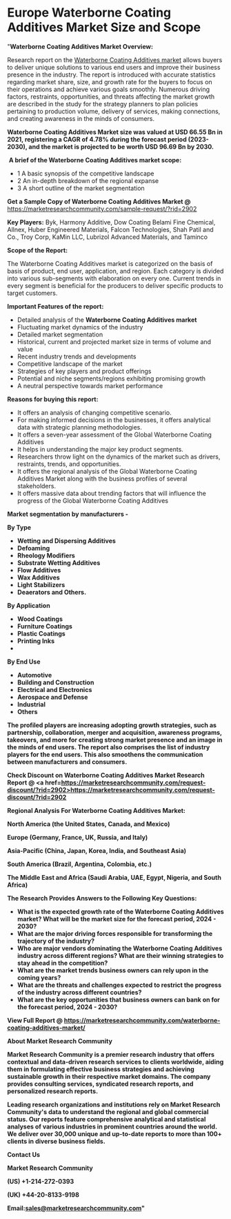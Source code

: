# Europe Waterborne Coating Additives Market Size and Scope 
"<strong>Waterborne Coating Additives Market Overview:</strong>

Research report on the <a href=https://marketresearchcommunity.com/waterborne-coating-additives-market/>Waterborne Coating Additives market</a> allows buyers to deliver unique solutions to various end users and improve their business presence in the industry. The report is introduced with accurate statistics regarding market share, size, and growth rate for the buyers to focus on their operations and achieve various goals smoothly. Numerous driving factors, restraints, opportunities, and threats affecting the market growth are described in the study for the strategy planners to plan policies pertaining to production volume, delivery of services, making connections, and creating awareness in the minds of consumers.

<strong>Waterborne Coating Additives Market size was valued at USD 66.55 Bn in 2021, registering a CAGR of 4.78% during the forecast period (2023-2030), and the market is projected to be worth USD 96.69 Bn by 2030.</strong>

 <Strong>A brief of the Waterborne Coating Additives market scope:</Strong>
<ul>
 <li>1  A basic synopsis of the competitive landscape</li>
 <li>2  An in-depth breakdown of the regional expanse</li>
 <li>3  A short outline of the market segmentation</li>
</ul>
<strong>Get a Sample Copy of Waterborne Coating Additives Market @ </b></strong><a href=https://marketresearchcommunity.com/sample-request/?rid=2902><u>https://marketresearchcommunity.com/sample-request/?rid=2902</u></a>

<strong>Key Players:</strong> 
Byk, Harmony Additive, Dow Coating Belami Fine Chemical, Allnex, Huber Engineered Materials, Falcon Technologies, Shah Patil and Co., Troy Corp, KaMin LLC, Lubrizol Advanced Materials, and Taminco

<strong>Scope of the Report:</strong>

The Waterborne Coating Additives market is categorized on the basis of basis of product, end user, application, and region. Each category is divided into various sub-segments with elaboration on every one. Current trends in every segment is beneficial for the producers to deliver specific products to target customers.

<strong><b>Important Features of the report:</b></strong>
<ul>
  <li>Detailed analysis of the <strong><b>Waterborne Coating Additives </b></strong><strong><b>market</b></strong></li>
  <li>Fluctuating market dynamics of the industry</li>
  <li>Detailed market segmentation</li>
  <li>Historical, current and projected market size in terms of volume and value</li>
  <li>Recent industry trends and developments</li>
  <li>Competitive landscape of the market</li>
  <li>Strategies of key players and product offerings</li>
  <li>Potential and niche segments/regions exhibiting promising growth</li>
  <li>A neutral perspective towards market performance</li>
</ul>
<strong><b>Reasons for buying this report:</b></strong>
<ul>
  <li>It offers an analysis of changing competitive scenario.</li>
  <li>For making informed decisions in the businesses, it offers analytical data with strategic planning methodologies.</li>
  <li>It offers a seven-year assessment of the Global Waterborne Coating Additives</li>
  <li>It helps in understanding the major key product segments.</li>
  <li>Researchers throw light on the dynamics of the market such as drivers, restraints, trends, and opportunities.</li>
  <li>It offers the regional analysis of the Global Waterborne Coating Additives Market along with the business profiles of several stakeholders.</li>
  <li>It offers massive data about trending factors that will influence the progress of the Global Waterborne Coating Additives</li>
</ul>

<strong>Market segmentation by manufacturers -</strong>


<strong><strong>By Type</strong></h4>
<ul>
 	<li>Wetting and Dispersing Additives</li>
 	<li>Defoaming</li>
 	<li>Rheology Modifiers</li>
 	<li>Substrate Wetting Additives</li>
 	<li>Flow Additives</li>
 	<li>Wax Additives</li>
 	<li>Light Stabilizers</li>
 	<li>Deaerators and Others.</li>
</ul>
<strong><strong>By Application</strong></h4>
<ul>
 	<li>Wood Coatings</li>
 	<li>Furniture Coatings</li>
 	<li>Plastic Coatings</li>
 	<li>Printing Inks</li>
 	<li></li>
</ul>
<strong><strong>By End Use</strong></h4>
<ul>
 	<li>Automotive</li>
 	<li>Building and Construction</li>
 	<li>Electrical and Electronics</li>
 	<li>Aerospace and Defense</li>
 	<li>Industrial</li>
 	<li>Others</li>
</ul>

The profiled players are increasing adopting growth strategies, such as partnership, collaboration, merger and acquisition, awareness programs, takeovers, and more for creating strong market presence and an image in the minds of end users. The report also comprises the list of industry players for the end users. This also smoothens the communication between manufacturers and consumers.

<strong><b>Check Discount on Waterborne Coating Additives Market Research Report @ </b></strong><a href=https://marketresearchcommunity.com/request-discount/?rid=2902><u>https://marketresearchcommunity.com/request-discount/?rid=2902</u></a>

<strong>Regional Analysis For Waterborne Coating Additives Market:</strong>

<strong>North America</strong> (the United States, Canada, and Mexico)

<strong>Europe</strong> (Germany, France, UK, Russia, and Italy)

<strong>Asia-Pacific</strong> (China, Japan, Korea, India, and Southeast Asia)

<strong>South America</strong> (Brazil, Argentina, Colombia, etc.)

<strong>The Middle East and Africa</strong> (Saudi Arabia, UAE, Egypt, Nigeria, and South Africa)

<strong>The Research Provides Answers to the Following Key Questions:</strong>
<ul>
 	<li>What is the expected growth rate of the Waterborne Coating Additives market? What will be the market size for the forecast period, 2024 - 2030?</li>
 	<li>What are the major driving forces responsible for transforming the trajectory of the industry?</li>
 	<li>Who are major vendors dominating the Waterborne Coating Additives industry across different regions? What are their winning strategies to stay ahead in the competition?</li>
 	<li>What are the market trends business owners can rely upon in the coming years?</li>
 	<li>What are the threats and challenges expected to restrict the progress of the industry across different countries?</li>
 	<li>What are the key opportunities that business owners can bank on for the forecast period, 2024 - 2030?</li>
</ul>

<strong>View Full Report @</strong> <a href=https://marketresearchcommunity.com/waterborne-coating-additives-market/>https://marketresearchcommunity.com/waterborne-coating-additives-market/</a>

<strong>About Market Research Community</strong>

Market Research Community is a premier research industry that offers contextual and data-driven research services to clients worldwide, aiding them in formulating effective business strategies and achieving sustainable growth in their respective market domains. The company provides consulting services, syndicated research reports, and personalized research reports.

Leading research organizations and institutions rely on Market Research Community's data to understand the regional and global commercial status. Our reports feature comprehensive analytical and statistical analyses of various industries in prominent countries around the world. We deliver over 30,000 unique and up-to-date reports to more than 100+ clients in diverse business fields.

<strong>Contact Us</strong>

<strong>Market Research Community</strong>

(US) +1-214-272-0393

(UK) +44-20-8133-9198

<strong>Email:</strong>sales@marketresearchcommunity.com"
